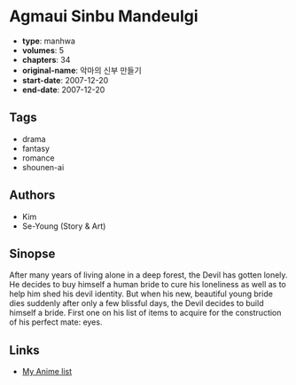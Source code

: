 # Agmaui Sinbu Mandeulgi

-   **type**: manhwa
-   **volumes**: 5
-   **chapters**: 34
-   **original-name**: 악마의 신부 만들기
-   **start-date**: 2007-12-20
-   **end-date**: 2007-12-20

## Tags

-   drama
-   fantasy
-   romance
-   shounen-ai

## Authors

-   Kim
-   Se-Young (Story & Art)

## Sinopse

After many years of living alone in a deep forest, the Devil has gotten lonely. He decides to buy himself a human bride to cure his loneliness as well as to help him shed his devil identity. But when his new, beautiful young bride dies suddenly after only a few blissful days, the Devil decides to build himself a bride. First one on his list of items to acquire for the construction of his perfect mate: eyes.

## Links

-   [My Anime list](https://myanimelist.net/manga/5705/Agmaui_Sinbu_Mandeulgi)

